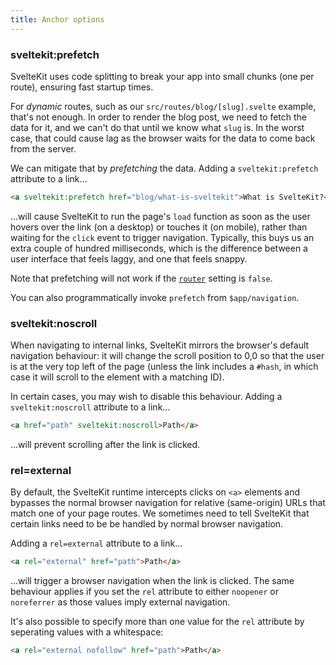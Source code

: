 ```yaml
---
title: Anchor options
---
```


### sveltekit:prefetch

SvelteKit uses code splitting to break your app into small chunks (one per route), ensuring fast startup times.

For _dynamic_ routes, such as our `src/routes/blog/[slug].svelte` example, that's not enough. In order to render the blog post, we need to fetch the data for it, and we can't do that until we know what `slug` is. In the worst case, that could cause lag as the browser waits for the data to come back from the server.

We can mitigate that by _prefetching_ the data. Adding a `sveltekit:prefetch` attribute to a link...

```html
<a sveltekit:prefetch href="blog/what-is-sveltekit">What is SvelteKit?</a>
```

...will cause SvelteKit to run the page's `load` function as soon as the user hovers over the link (on a desktop) or touches it (on mobile), rather than waiting for the `click` event to trigger navigation. Typically, this buys us an extra couple of hundred milliseconds, which is the difference between a user interface that feels laggy, and one that feels snappy.

Note that prefetching will not work if the [`router`](#ssr-and-javascript-router) setting is `false`.

You can also programmatically invoke `prefetch` from `$app/navigation`.

### sveltekit:noscroll

When navigating to internal links, SvelteKit mirrors the browser's default navigation behaviour: it will change the scroll position to 0,0 so that the user is at the very top left of the page (unless the link includes a `#hash`, in which case it will scroll to the element with a matching ID).

In certain cases, you may wish to disable this behaviour. Adding a `sveltekit:noscroll` attribute to a link...

```html
<a href="path" sveltekit:noscroll>Path</a>
```

...will prevent scrolling after the link is clicked.

### rel=external

By default, the SvelteKit runtime intercepts clicks on `<a>` elements and bypasses the normal browser navigation for relative (same-origin) URLs that match one of your page routes. We sometimes need to tell SvelteKit that certain links need to be be handled by normal browser navigation.

Adding a `rel=external` attribute to a link...

```html
<a rel="external" href="path">Path</a>
```

...will trigger a browser navigation when the link is clicked.
The same behaviour applies if you set the `rel` attribute to either `noopener` or `noreferrer` as those values imply external navigation.

It's also possible to specify more than one value for the `rel` attribute by seperating values with a whitespace:

```html
<a rel="external nofollow" href="path">Path</a>
```
